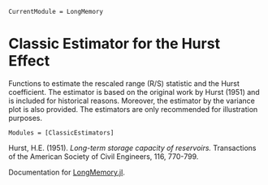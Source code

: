 ```@meta
CurrentModule = LongMemory
```

# Classic Estimator for the Hurst Effect

Functions to estimate the rescaled range (R/S) statistic and the Hurst coefficient. The estimator is based on the original work by Hurst (1951) and is included for historical reasons. Moreover, the estimator by the variance plot is also provided. The estimators are only recommended for illustration purposes.

```@autodocs
Modules = [ClassicEstimators]
```

Hurst, H.E. (1951). *Long-term storage capacity of reservoirs.* Transactions of the American Society of Civil Engineers, 116, 770-799.

Documentation for [LongMemory.jl](https://github.com/everval/LongMemory.jl).
